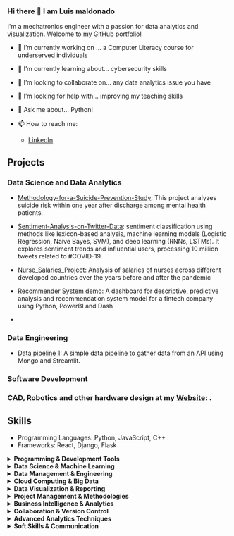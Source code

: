 <!--
**l-maldonado/l-maldonado** is a ✨ _special_ ✨ repository because its `README.md` (this file) appears on your GitHub profile.

Here are some ideas to get you started:

- 🔭 I’m currently working on ...
- 🌱 I’m currently learning ...
- 👯 I’m looking to collaborate on ...
- 🤔 I’m looking for help with ...
- 💬 Ask me about ...
- 📫 How to reach me: ...
- 😄 Pronouns: ...
- ⚡ Fun fact: ...

- [Email](mailto:@outlook.com)
-->

<!-- Your title -->
### Hi there 👋 I am Luis maldonado

I'm a mechatronics engineer with a passion for data analytics and visualization. Welcome to my GitHub portfolio!

<!-- Talking about you -->
- 🔭 I’m currently working on ...
      a Computer Literacy course for underserved individuals
  
- 🌱 I’m currently learning about...
      cybersecurity skills
  
- 👯 I’m looking to collaborate on...
      any data analytics issue you have

- 🤔 I’m looking for help with...
      improving my teaching skills

- 💬 Ask me about...
     Python!

- 📫 How to reach me: 
  - [LinkedIn](https://www.linkedin.com/in/lg-maldonado)
  



## Projects

### Data Science and Data Analytics 
- [Methodology-for-a-Suicide-Prevention-Study](https://github.com/l-maldonado/Methodology-for-a-Suicide-Prevention-Study): This project analyzes suicide risk within one year after discharge among mental health patients.
  
- [Sentiment-Analysis-on-Twitter-Data](https://github.com/l-maldonado/Sentiment-Analysis-on-Twitter-Data): sentiment classification using methods like lexicon-based analysis, machine learning models (Logistic Regression, Naive Bayes, SVM), and deep learning (RNNs, LSTMs). It explores sentiment trends and influential users, processing 10 million tweets related to #COVID-19

- [Nurse_Salaries_Project](https://github.com/l-maldonado/Nurse_Salaries_Project): Analysis of salaries of nurses across different developed countries over the years before and after the pandemic

- [Recommender System demo](https://github.com/l-maldonado/team67-ptp): A dashboard for descriptive, predictive analysis and recommendation system model for a fintech company using Python, PowerBI and Dash

- 

### Data Engineering
- [Data pipeline 1](https://github.com/l-maldonado/Data_Pipeline_Test_SFBusiness): A simple data pipeline to gather data from an API using Mongo and Streamlit.



### Software Development

### CAD, Robotics and other hardware design at my [Website](https://luisgmaldonado.wordpress.com): .

## Skills
<!-- Your badges
You can use the website to generate badges: https://shields.io/
[![Portfolio](https://img.shields.io/badge/-Portfolio-red?style=flat&logo=appveyor&logoColor=white)](https://zachayers.io)
-->

- Programming Languages: Python, JavaScript, C++
- Frameworks: React, Django, Flask


<details>
<summary><strong>Programming & Development Tools</strong></summary>

| Skill                 |
|-----------------------|
| Python                |
| SQL                   |
| R                     |
| Java                  |
| C#                    |
| Git                   |
| Jupyter Notebooks     |
| Scripting (SQL, Bash) |

</details>

<details>
<summary><strong>Data Science & Machine Learning</strong></summary>

| Skill                         |
|-------------------------------|
| Machine Learning              |
| Deep Learning                 |
| Supervised/Unsupervised Learning|
| Natural Language Processing (NLP)|
| Recommender Systems           |
| Clustering Models             |
| Classification and Clustering |
| Predictive Modeling           |
| Regression and Statistical Analysis |
| Statistical Analysis          |

</details>

<details>
<summary><strong>Data Management & Engineering</strong></summary>

| Skill                 |
|-----------------------|
| Data Mining           |
| Data Wrangling        |
| Data Cleaning         |
| Data Entry            |
| Data Modeling         |
| ETL (Extract, Transform, Load) |
| Data Warehousing      |

</details>

<details>
<summary><strong>Cloud Computing & Big Data</strong></summary>

| Skill                         |
|-------------------------------|
| AWS                           |
| Google Cloud                  |
| Cloud Computing               |
| Big Data                      |
| Hadoop                        |
| Spark                         |
| AWS EC2, AWS S3, AWS RDS      |

</details>

<details>
<summary><strong>Data Visualization & Reporting</strong></summary>

| Skill                        |
|------------------------------|
| Data Visualization           |
| Tableau                       |
| Power BI                      |
| Matplotlib                    |
| Seaborn                       |
| Plotly                        |
| Dashboards                    |
| Reporting                     |

</details>

<details>
<summary><strong>Project Management & Methodologies</strong></summary>

| Skill                             |
|-----------------------------------|
| Agile                            |
| Scrum                            |
| Lean Six Sigma                   |
| Change Management                |
| Stakeholder Communication         |
| Project Management (Agile, Waterfall) |

</details>

<details>
<summary><strong>Business Intelligence & Analytics</strong></summary>

| Skill                        |
|------------------------------|
| Business Intelligence (BI)    |
| Data Analytics                |
| Business Analytics            |
| Reporting                     |
| Financial Analysis            |
| Entity Relationship Mapping   |
| Contract Analysis             |

</details>

<details>
<summary><strong>Collaboration & Version Control</strong></summary>

| Skill                        |
|------------------------------|
| Git                           |
| Jira                          |
| Knowledge Management          |
| Technical Documentation       |

</details>

<details>
<summary><strong>Advanced Analytics Techniques</strong></summary>

| Skill                        |
|------------------------------|
| Time Series Analysis          |
| Geospatial Analysis           |
| Spatial-temporal Analysis     |
| Feature Engineering           |
| Exploratory Data Analysis (EDA)|

</details>

<details>
<summary><strong>Soft Skills & Communication</strong></summary>

| Skill                        |
|------------------------------|
| Public Speaking               |
| Communication Skills          |
| Technical Documentation       |
| Stakeholder Communication     |

</details>


